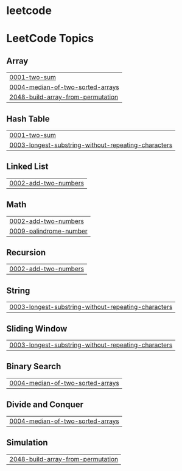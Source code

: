 # leetcode
<!---LeetCode Topics Start-->
# LeetCode Topics
## Array
|  |
| ------- |
| [0001-two-sum](https://github.com/alepspizzetti/leetcode/tree/master/0001-two-sum) |
| [0004-median-of-two-sorted-arrays](https://github.com/alepspizzetti/leetcode/tree/master/0004-median-of-two-sorted-arrays) |
| [2048-build-array-from-permutation](https://github.com/alepspizzetti/leetcode/tree/master/2048-build-array-from-permutation) |
## Hash Table
|  |
| ------- |
| [0001-two-sum](https://github.com/alepspizzetti/leetcode/tree/master/0001-two-sum) |
| [0003-longest-substring-without-repeating-characters](https://github.com/alepspizzetti/leetcode/tree/master/0003-longest-substring-without-repeating-characters) |
## Linked List
|  |
| ------- |
| [0002-add-two-numbers](https://github.com/alepspizzetti/leetcode/tree/master/0002-add-two-numbers) |
## Math
|  |
| ------- |
| [0002-add-two-numbers](https://github.com/alepspizzetti/leetcode/tree/master/0002-add-two-numbers) |
| [0009-palindrome-number](https://github.com/alepspizzetti/leetcode/tree/master/0009-palindrome-number) |
## Recursion
|  |
| ------- |
| [0002-add-two-numbers](https://github.com/alepspizzetti/leetcode/tree/master/0002-add-two-numbers) |
## String
|  |
| ------- |
| [0003-longest-substring-without-repeating-characters](https://github.com/alepspizzetti/leetcode/tree/master/0003-longest-substring-without-repeating-characters) |
## Sliding Window
|  |
| ------- |
| [0003-longest-substring-without-repeating-characters](https://github.com/alepspizzetti/leetcode/tree/master/0003-longest-substring-without-repeating-characters) |
## Binary Search
|  |
| ------- |
| [0004-median-of-two-sorted-arrays](https://github.com/alepspizzetti/leetcode/tree/master/0004-median-of-two-sorted-arrays) |
## Divide and Conquer
|  |
| ------- |
| [0004-median-of-two-sorted-arrays](https://github.com/alepspizzetti/leetcode/tree/master/0004-median-of-two-sorted-arrays) |
## Simulation
|  |
| ------- |
| [2048-build-array-from-permutation](https://github.com/alepspizzetti/leetcode/tree/master/2048-build-array-from-permutation) |
<!---LeetCode Topics End-->